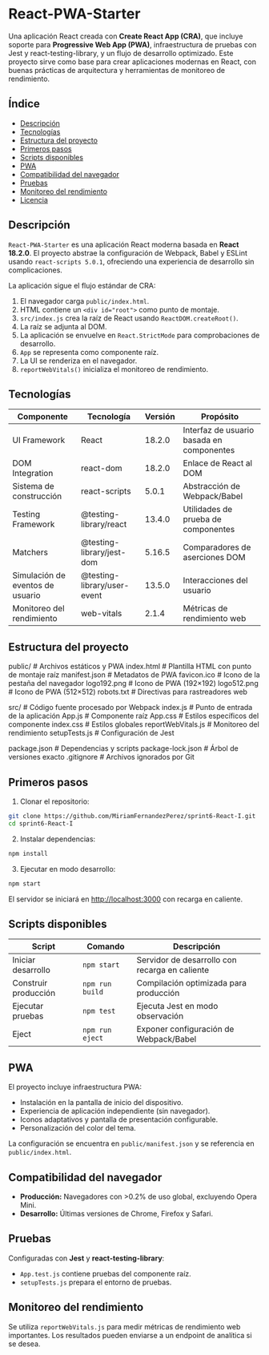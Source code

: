 # React-PWA-Starter

Una aplicación React creada con **Create React App (CRA)**, que incluye soporte para **Progressive Web App (PWA)**, infraestructura de pruebas con Jest y react-testing-library, y un flujo de desarrollo optimizado. Este proyecto sirve como base para crear aplicaciones modernas en React, con buenas prácticas de arquitectura y herramientas de monitoreo de rendimiento.

## Índice

- [Descripción](#descripción)
- [Tecnologías](#tecnologías)
- [Estructura del proyecto](#estructura-del-proyecto)
- [Primeros pasos](#primeros-pasos)
- [Scripts disponibles](#scripts-disponibles)
- [PWA](#pwa)
- [Compatibilidad del navegador](#compatibilidad-del-navegador)
- [Pruebas](#pruebas)
- [Monitoreo del rendimiento](#monitoreo-del-rendimiento)
- [Licencia](#licencia)

## Descripción

`React-PWA-Starter` es una aplicación React moderna basada en **React 18.2.0**. El proyecto abstrae la configuración de Webpack, Babel y ESLint usando `react-scripts 5.0.1`, ofreciendo una experiencia de desarrollo sin complicaciones.

La aplicación sigue el flujo estándar de CRA:

1. El navegador carga `public/index.html`.
2. HTML contiene un `<div id="root">` como punto de montaje.
3. `src/index.js` crea la raíz de React usando `ReactDOM.createRoot()`.
4. La raíz se adjunta al DOM.
5. La aplicación se envuelve en `React.StrictMode` para comprobaciones de desarrollo.
6. `App` se representa como componente raíz.
7. La UI se renderiza en el navegador.
8. `reportWebVitals()` inicializa el monitoreo de rendimiento.

## Tecnologías

| Componente                    | Tecnología                       | Versión | Propósito                                      |
|--------------------------------|---------------------------------|---------|-----------------------------------------------|
| UI Framework                   | React                            | 18.2.0  | Interfaz de usuario basada en componentes    |
| DOM Integration                | react-dom                        | 18.2.0  | Enlace de React al DOM                        |
| Sistema de construcción        | react-scripts                    | 5.0.1   | Abstracción de Webpack/Babel                  |
| Testing Framework              | @testing-library/react           | 13.4.0  | Utilidades de prueba de componentes          |
| Matchers                       | @testing-library/jest-dom        | 5.16.5  | Comparadores de aserciones DOM               |
| Simulación de eventos de usuario | @testing-library/user-event     | 13.5.0  | Interacciones del usuario                     |
| Monitoreo del rendimiento      | web-vitals                       | 2.1.4   | Métricas de rendimiento web                   |

## Estructura del proyecto
public/ # Archivos estáticos y PWA
index.html # Plantilla HTML con punto de montaje raíz
manifest.json # Metadatos de PWA
favicon.ico # Icono de la pestaña del navegador
logo192.png # Icono de PWA (192×192)
logo512.png # Icono de PWA (512×512)
robots.txt # Directivas para rastreadores web

src/ # Código fuente procesado por Webpack
index.js # Punto de entrada de la aplicación
App.js # Componente raíz
App.css # Estilos específicos del componente
index.css # Estilos globales
reportWebVitals.js # Monitoreo del rendimiento
setupTests.js # Configuración de Jest

package.json # Dependencias y scripts
package-lock.json # Árbol de versiones exacto
.gitignore # Archivos ignorados por Git

## Primeros pasos

1. Clonar el repositorio:

```bash
git clone https://github.com/MiriamFernandezPerez/sprint6-React-I.git
cd sprint6-React-I
```

2. Instalar dependencias:
```bash
npm install
```

3. Ejecutar en modo desarrollo:
```bash
npm start
```

El servidor se iniciará en [http://localhost:3000](http://localhost:3000) con recarga en caliente.

## Scripts disponibles

| Script               | Comando                  | Descripción                                   |
|----------------------|-------------------------|-----------------------------------------------|
| Iniciar desarrollo   | `npm start`             | Servidor de desarrollo con recarga en caliente|
| Construir producción | `npm run build`         | Compilación optimizada para producción       |
| Ejecutar pruebas     | `npm test`              | Ejecuta Jest en modo observación             |
| Eject                | `npm run eject`         | Exponer configuración de Webpack/Babel       |

## PWA

El proyecto incluye infraestructura PWA:

- Instalación en la pantalla de inicio del dispositivo.
- Experiencia de aplicación independiente (sin navegador).
- Iconos adaptativos y pantalla de presentación configurable.
- Personalización del color del tema.

La configuración se encuentra en `public/manifest.json` y se referencia en `public/index.html`.

## Compatibilidad del navegador

- **Producción:** Navegadores con >0.2% de uso global, excluyendo Opera Mini.
- **Desarrollo:** Últimas versiones de Chrome, Firefox y Safari.

## Pruebas

Configuradas con **Jest** y **react-testing-library**:

- `App.test.js` contiene pruebas del componente raíz.
- `setupTests.js` prepara el entorno de pruebas.

## Monitoreo del rendimiento

Se utiliza `reportWebVitals.js` para medir métricas de rendimiento web importantes. Los resultados pueden enviarse a un endpoint de analítica si se desea.

